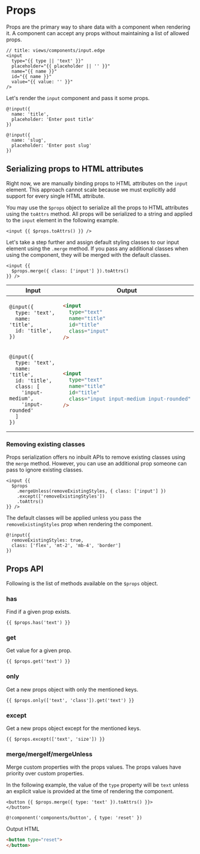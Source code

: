 # Props

Props are the primary way to share data with a component when rendering it. A component can accept any props without maintaining a list of allowed props.

```edge
// title: views/components/input.edge
<input 
  type="{{ type || 'text' }}"
  placeholder="{{ placeholder || '' }}"
  name="{{ name }}"
  id="{{ name }}"
  value="{{ value: '' }}"
/>
```

Let's render the `input` component and pass it some props.

```edge
@!input({
  name: 'title',
  placeholder: 'Enter post title'
})

@!input({
  name: 'slug',
  placeholder: 'Enter post slug'
})
```

## Serializing props to HTML attributes

Right now, we are manually binding props to HTML attributes on the `input` element. This approach cannot scale because we must explicitly add support for every single HTML attribute.

You may use the `$props` object to serialize all the props to HTML attributes using the `toAttrs` method. All props will be serialized to a string and applied to the `input` element in the following example.

```edge
<input {{ $props.toAttrs() }} />
```

Let's take a step further and assign default styling classes to our input element using the `.merge` method. If you pass any additional classes when using the component, they will be merged with the default classes.

```edge
<input {{
  $props.merge({ class: ['input'] }).toAttrs()
}} />
```


<table style="table-layout: fixed;">

<thead>
  <tr>
    <th width="40%"> Input </th>
    <th width="60%"> Output </th>
  </tr>
</thead>

<tr>

<td>

```edge
@input({
  type: 'text',
  name: 'title',
  id: 'title',
})
```

</td>

<td>

```html
<input
  type="text"
  name="title"
  id="title"
  class="input"
/>
```

</td>
</tr>

<tr>

<td>

```edge
@input({
  type: 'text',
  name: 'title',
  id: 'title',
  class: [
    'input-medium',
    'input-rounded'
  ]
})
```

</td>

<td>

```html
<input
  type="text"
  name="title"
  id="title"
  class="input input-medium input-rounded"
/>
```

</td>
</tr>

</table>

### Removing existing classes

Props serialization offers no inbuilt APIs to remove existing classes using the `merge` method. However, you can use an additional prop someone can pass to ignore existing classes.

```edge
<input {{
  $props
    .mergeUnless(removeExistingStyles, { class: ['input'] })
    .except(['removeExistingStyles'])
    .toAttrs()
}} />
```

The default classes will be applied unless you pass the `removeExistingStyles` prop when rendering the component.

```edge
@!input({
  removeExistingStyles: true,
  class: ['flex', 'mt-2', 'mb-4', 'border']
})
```

## Props API

Following is the list of methods available on the `$props` object.

### has

Find if a given prop exists.

```edge
{{ $props.has('text') }}
```

### get

Get value for a given prop.

```edge
{{ $props.get('text') }}
```

### only

Get a new props object with only the mentioned keys.

```edge
{{ $props.only(['text', 'class']).get('text') }}
```

### except

Get a new props object except for the mentioned keys.

```edge
{{ $props.except(['text', 'size']) }}
```

### merge/mergeIf/mergeUnless

Merge custom properties with the props values. The props values have priority over custom properties.

In the following example, the value of the `type` property will be `text` unless an explicit value is provided at the time of rendering the component.

```edge
<button {{ $props.merge({ type: 'text' }).toAttrs() }}>
</button>
```

```edge
@!component('components/button', { type: 'reset' })
```

Output HTML

```html
<button type="reset">
</button>
```

